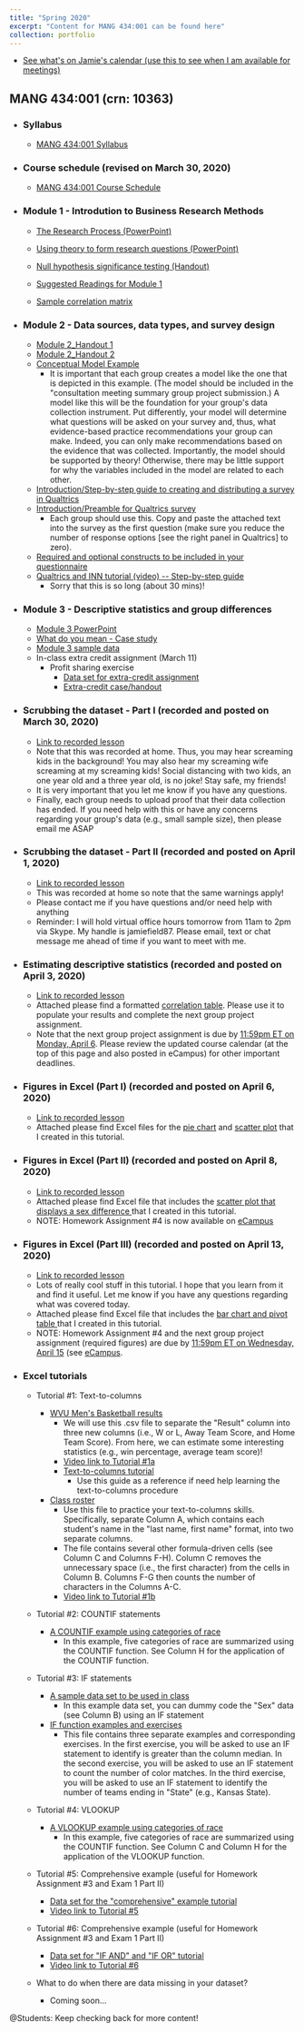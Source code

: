 ```yaml
---
title: "Spring 2020"
excerpt: "Content for MANG 434:001 can be found here"
collection: portfolio
---
```


 * <a href="https://outlook.office365.com/owa/calendar/ab42c2246734494e84ea7dee6b39c8ef@mail.wvu.edu/5b5f397211e946258fc9062b9a3dd3f02469245912284719824/calendar.html">See what's on Jamie's calendar (use this to see when I am available for meetings)</a>

## MANG 434:001 (crn: 10363) 

* ### Syllabus
   * <a href="http://jamiefield.github.io/files/MANG_434_Spring2020_10363.docx?dl=0">MANG 434:001 Syllabus</a>
 
* ### Course schedule (revised on March 30, 2020)
   * <a href="http://jamiefield.github.io/files/courseCalendar_v2_03302020.docx?dl=0">MANG 434:001 Course Schedule</a>
   
* ### Module 1 - Introdution to Business Research Methods
   * <a href="http://jamiefield.github.io/files/The Research Process.pdf?dl=0">The Research Process (PowerPoint)</a>
   * <a href="http://jamiefield.github.io/files/Using theory to form research questions.pdf?dl=0">Using theory to form research questions (PowerPoint)</a>
   * <a href="http://jamiefield.github.io/files/NHST.pdf?dl=0">Null hypothesis significance testing (Handout)</a>
   * <a href="http://jamiefield.github.io/files/Suggested Readings for Module 1_spring2020.zip?dl=0">Suggested Readings for Module 1</a>
   
   * <a href="http://jamiefield.github.io/files/sample_correlation_matrix.png?dl=0">Sample correlation matrix</a>
  
* ### Module 2 - Data sources, data types, and survey design
   * <a href="http://jamiefield.github.io/files/M2_Handout_Not_Filled_In.docx?dl=0">Module 2_Handout 1</a>
   * <a href="http://jamiefield.github.io/files/Validity and Reliability_not_filled_in.docx?dl=0">Module 2_Handout 2</a>
   * <a href="http://jamiefield.github.io/files/Conceptual Model Example.pdf?dl=0">Conceptual Model Example</a>
      * It is important that each group creates a model like the one that is depicted in this example. (The model should be included in the "consultation meeting summary group project submission.) A model like this will be the foundation for your group's data collection instrument. Put differently, your model will determine what questions will be asked on your survey and, thus, what evidence-based practice recommendations your group can make. Indeed, you can only make recommendations based on the evidence that was collected. Importantly, the model should be supported by theory! Otherwise, there may be little support for why the variables included in the model are related to each other.
    * <a href="http://jamiefield.github.io/files/Qualtrics tutorial.docx?dl=0">Introduction/Step-by-step guide to creating and distributing a survey in Qualtrics</a>  
    * <a href="http://jamiefield.github.io/files/Introduction-Preamble.docx?dl=0">Introduction/Preamble for Qualtrics survey</a>
      * Each group should use this. Copy and paste the attached text into the survey as the first question (make sure you reduce the number of response options [see the right panel in Qualtrics] to zero).
    * <a href="http://jamiefield.github.io/files/finalSuggestions.docx?dl=0">Required and optional constructs to be included in your questionnaire</a>
   * <a href="https://us-lti.bbcollab.com/recording/c91978e035374690bcfd86593726fe57">Qualtrics and INN tutorial (video) -- Step-by-step guide</a>
      * Sorry that this is so long (about 30 mins)!

* ### Module 3 - Descriptive statistics and group differences
   * <a href="http://jamiefield.github.io/files/Module 3.pdf?dl=0">Module 3 PowerPoint</a>
   * <a href="http://jamiefield.github.io/files/What do you mean - Case study.docx?dl=0">What do you mean - Case study</a>
   * <a href="http://jamiefield.github.io/files/Module 3_sampleData.xlsx?dl=0">Module 3 sample data</a>
   * In-class extra credit assignment (March 11)
      * Profit sharing exercise 
         * <a href="http://jamiefield.github.io/files/extraCredit03112020_data.xlsx?dl=0">Data set for extra-credit assignment</a>
         * <a href="http://jamiefield.github.io/files/Profit Sharing Exercise_handout.docx?dl=0">Extra-credit case/handout</a>
         
* ### Scrubbing the dataset - Part I (recorded and posted on March 30, 2020)
    * <a href="https://us-lti.bbcollab.com/recording/1858bf0b5cf04a6fa10f19f5a751032a">Link to recorded lesson</a>           
    * Note that this was recorded at home. Thus, you may hear screaming kids in the background! You may also hear my screaming wife screaming at my screaming kids! Social distancing with two kids, an one year old and a three year old, is no joke! Stay safe, my friends!
    * It is very important that you let me know if you have any questions.
    * Finally, each group needs to upload proof that their data collection has ended. If you need help with this or have any concerns regarding your group's data (e.g., small sample size), then please email me ASAP 

* ### Scrubbing the dataset - Part II (recorded and posted on April 1, 2020)
    * <a href="https://us-lti.bbcollab.com/recording/3d8653e8be964f0d8ea0948fab754d7f">Link to recorded lesson</a>
    * This was recorded at home so note that the same warnings apply!
    * Please contact me if you have questions and/or need help with anything
    * Reminder: I will hold virtual office hours tomorrow from 11am to 2pm via Skype. My handle is jamiefield87. Please email, text or chat message me ahead of time if you want to meet with me. 
    
* ### Estimating descriptive statistics (recorded and posted on April 3, 2020)   
   * <a href="https://us-lti.bbcollab.com/recording/2bf7cfdab21e439d88c1f6d0c9081880">Link to recorded lesson</a> 
   * Attached please find a formatted <a href="http://jamiefield.github.io/files/Formatted_correlation_matrix_blank.docx?dl=0">correlation table</a>. Please use it to populate your results and complete the next group project assignment.
   * Note that the next group project assignment is due by <u>11:59pm ET on Monday, April 6</u>. Please review the updated course calendar (at the top of this page and also posted in eCampus) for other important deadlines.
   
 * ### Figures in Excel (Part I) (recorded and posted on April 6, 2020)   
    * <a href="https://us-lti.bbcollab.com/recording/1992f4d13af14961824286004f9bf841">Link to recorded lesson</a>
    * Attached please find Excel files for the <a href="http://jamiefield.github.io/files/upload_age_categories_pie_chart.xlsx?dl=0">pie chart</a> and <a href="http://jamiefield.github.io/files/upload_JOBSAT_TOI_Scatterplot.xlsx?dl=0">scatter plot</a> that I created in this tutorial.
   
* ### Figures in Excel (Part II) (recorded and posted on April 8, 2020)   
    * <a href="https://us-lti.bbcollab.com/recording/3ce2b226e630476b97698bcf1f0524fa">Link to recorded lesson</a>
    * Attached please find Excel file that includes the <a href="http://jamiefield.github.io/files/upload_JOBSAT_TOI_Scatterplot_sex_differences.xlsx?dl=0">scatter plot that displays a sex difference </a> that I created in this tutorial.
    * NOTE: Homework Assignment #4 is now available on <a href="https://ecampus.wvu.edu/">eCampus</a>    
    
* ### Figures in Excel (Part III) (recorded and posted on April 13, 2020)   
    * <a href="https://us-lti.bbcollab.com/recording/ef011b189b2d417297a5c582546d2590">Link to recorded lesson</a>
    * Lots of really cool stuff in this tutorial. I hope that you learn from it and find it useful. Let me know if you have any questions regarding what was covered today.
    * Attached please find Excel file that includes the <a href="http://jamiefield.github.io/files/allPlots_04132020.xlsx?dl=0">bar chart and pivot table </a> that I created in this tutorial.
    * NOTE: Homework Assignment #4 and the next group project assignment (required figures) are due by <u>11:59pm ET on Wednesday, April 15</u> (see <a href="https://ecampus.wvu.edu/">eCampus</a>.
       
 * ### Excel tutorials
    * Tutorial #1: Text-to-columns
        * <a href="http://jamiefield.github.io/files/wvuMBBall_results.xlsx?dl=0">WVU Men's Basketball results</a>
           * We will use this .csv file to separate the "Result" column into three new columns (i.e., W or L, Away Team Score, and Home Team Score). From here, we can estimate some interesting statistics (e.g., win percentage, average team score)!
           * <a href="https://us-lti.bbcollab.com/recording/3a5e778c579f4bbebda634889ddb047a">Video link to Tutorial #1a</a>           
           * <a href="http://jamiefield.github.io/files/Text to Columns Tutorial.docx?dl=0">Text-to-columns tutorial</a>
               * Use this guide as a reference if need help learning the text-to-columns procedure
         * <a href="http://jamiefield.github.io/files/Text-to-columns.xlsx?dl=0">Class roster</a>
            * Use this file to practice your text-to-columns skills. Specifically, separate Column A, which contains each student's name in the "last name, first name" format, into two separate columns. 
            * The file contains several other formula-driven cells (see Column C and Columns F-H). Column C removes the unnecessary space (i.e., the first character) from the cells in Column B. Columns F-G then counts the number of characters in the Columns A-C.
            * <a href="https://us-lti.bbcollab.com/recording/7577ff56a3944d9b8eb0e9c121edaa49">Video link to Tutorial #1b</a>             
   * Tutorial #2: COUNTIF statements
      * <a href="http://jamiefield.github.io/files/countIF.xlsx?dl=0">A COUNTIF example using categories of race</a>
         * In this example, five categories of race are summarized using the COUNTIF function. See Column H for the application of the COUNTIF function.
   
   * Tutorial #3: IF statements 
      * <a href="http://jamiefield.github.io/files/sampleData.csv?dl=0">A sample data set to be used in class</a>
         * In this example data set, you can dummy code the "Sex" data (see Column B) using an IF statement
      * <a href="http://jamiefield.github.io/files/IF_function_II.xlsx?dl=0">IF function examples and exercises</a>
         * This file contains three separate examples and corresponding exercises. In the first exercise, you will be asked to use an IF statement to identify is greater than the column median. In the second exercise, you will be asked to use an IF statement to count the number of color matches. In the third exercise, you will be asked to use an IF statement to identify the number of teams ending in "State" (e.g., Kansas State).

   * Tutorial #4: VLOOKUP
      * <a href="http://jamiefield.github.io/files/vlookup_race.xlsx?dl=0">A VLOOKUP example using categories of race</a>
         * In this example, five categories of race are summarized using the COUNTIF function. See Column C and Column H for the application of the VLOOKUP function.
         
    * Tutorial #5: Comprehensive example (useful for Homework Assignment #3 and Exam 1 Part II)
       * <a href="http://jamiefield.github.io/files/comprehensiveExample_03052020.xlsx?dl=0">Data set for the "comprehensive" example tutorial</a>
       * <a href="https://us-lti.bbcollab.com/recording/2f2616326410444ea57b34cbf130fad6">Video link to Tutorial #5</a>  
      
    * Tutorial #6: Comprehensive example (useful for Homework Assignment #3 and Exam 1 Part II)
       * <a href="http://jamiefield.github.io/files/ifAnd_ifOr_data.xlsx?dl=0">Data set for "IF AND" and "IF OR" tutorial</a>
       * <a href="https://us-lti.bbcollab.com/recording/2d50888a6117426d8047b2a79559143e">Video link to Tutorial #6</a> 
       
    * What to do when there are data missing in your dataset?
      * Coming soon...

@Students: Keep checking back for more content!
